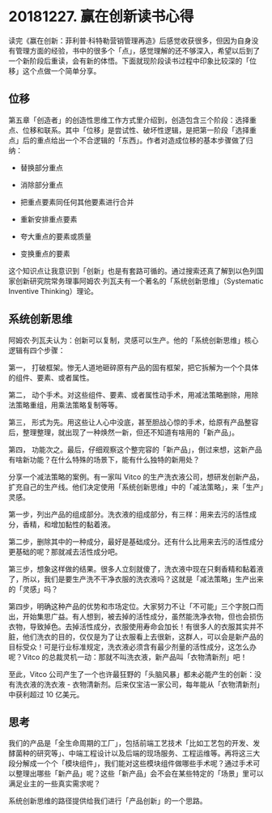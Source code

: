 # 20181227. 赢在创新读书心得

读完《赢在创新：菲利普·科特勒营销管理再造》后感觉收获很多，但因为自身没有管理方面的经验，书中的很多个「点」，感觉理解的还不够深入，希望以后到了一个新阶段后重读，会有新的体悟。下面就现阶段读书过程中印象比较深的「位移」这个点做一个简单分享。

## 位移

第五章「创造者」的创造性思维工作方式里介绍到，创造包含三个阶段：选择重点、位移和联系。其中「位移」是尝试性、破坏性逻辑，是把第一阶段「选择重点」后的重点给出一个不合逻辑的「东西」。作者对造成位移的基本步骤做了归纳：

- 替换部分重点

- 消除部分重点

- 把重点要素同任何其他要素进行合并

- 重新安排重点要素

- 夸大重点的要素或质量

- 变换重点的要素

这个知识点让我意识到「创新」也是有套路可循的。通过搜索还真了解到以色列国家创新研究院常务理事阿姆农·列瓦夫有一个著名的「系统创新思维」（Systematic Inventive Thinking）理论。

## 系统创新思维

阿姆农·列瓦夫认为：创新可以复制，灵感可以生产。他的「系统创新思维」核心逻辑有四个步骤：

第一， 打破框架。惨无人道地砸碎原有产品的固有框架，把它拆解为一个个具体的组件、要素、或者属性。

第二， 动个手术。对这些组件、要素、或者属性动手术，用减法策略删除，用除法策略重组，用乘法策略复制等等。

第三， 形式为先。用这些让人心中没底，甚至胆战心惊的手术，给原有产品整容后，整理整理，就出现了一种焕然一新，但还不知道有啥用的「新产品」。

第四， 功能次之。最后，仔细观察这个整完容的「新产品」，倒过来想，这新产品有啥新功能？在什么特殊的场景下，能有什么独特的新用处？

分享一个减法策略的案例。有一家叫 Vitco 的生产洗衣液公司，想研发创新产品，扩充自己的生产线。他们决定使用「系统创新思维」中的「减法策略」，来「生产」灵感。

第一步，列出产品的组成部分。洗衣液的组成部分，有三样：用来去污的活性成分，香精，和增加黏性的黏着液。

第二步，删除其中的一种成分，最好是基础成分。还有什么比用来去污的活性成分更基础的呢？那就减去活性成分吧。

第三步，想象这样做的结果。很多人立刻就傻了，洗衣液中现在只剩香精和黏着液了，所以，我们是要生产洗不干净衣服的洗衣液吗？这就是「减法策略」生产出来的「灵感」吗？

第四步，明确这种产品的优势和市场定位。大家努力不让「不可能」三个字脱口而出，开始集思广益。有人想到，被去掉的活性成分，虽然能洗净衣物，但也会损伤衣物，导致掉色。去掉活性成分，衣服使用寿命会加长！有很多人的衣服其实并不脏，他们洗衣的目的，仅仅是为了让衣服看上去很新，这群人，可以会是新产品的目标受众！可是行业标准规定，洗衣液必须含有最少剂量的活性成分，这怎么办呢？Vitco 的总裁灵机一动：那就不叫洗衣液，新产品叫「衣物清新剂」吧！

至此，Vitco 公司产生了一个也许最狂野的「头脑风暴」都未必能产生的创新：没有洗衣液的洗衣液 - 衣物清新剂。后来仅宝洁一家公司，每年能从「衣物清新剂」中获利超过 10 亿美元。

## 思考

我们的产品是「全生命周期的工厂」，包括前端工艺技术「比如工艺包的开发、发酵菌种的研究等」、中端工程设计以及后端的现场服务、工程运维等。再将这三大段分解成一个个「模块组件」，我们能对这些模块组件做哪些手术呢？通过手术可以整理出哪些「新产品」呢？这些「新产品」会不会在某些特定的「场景」里可以满足业主的一些真实需求呢？

系统创新思维的路径提供给我们进行「产品创新」的一个思路。
